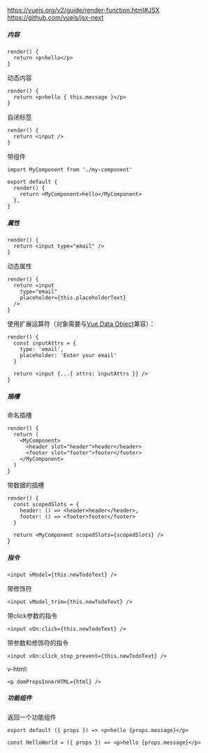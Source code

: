 https://vuejs.org/v2/guide/render-function.html#JSX
https://github.com/vuejs/jsx-next

##### 内容

```
render() {
  return <p>hello</p>
}
```

动态内容

```
render() {
  return <p>hello { this.message }</p>
}
```

自闭标签

```
render() {
  return <input />
}
```

带组件

```
import MyComponent from './my-component'

export default {
  render() {
    return <MyComponent>hello</MyComponent>
  },
}
```

##### 属性

```
render() {
  return <input type="email" />
}
```

动态属性

```
render() {
  return <input
    type="email"
    placeholder={this.placeholderText}
  />
}
```

使用扩展运算符（对象需要与[Vue Data Object](https://vuejs.org/v2/guide/render-function.html#The-Data-Object-In-Depth)兼容）：

```
render() {
  const inputAttrs = {
    type: 'email',
    placeholder: 'Enter your email'
  }

  return <input {...{ attrs: inputAttrs }} />
}
```

##### 插槽

命名插槽

```
render() {
  return (
    <MyComponent>
      <header slot="header">header</header>
      <footer slot="footer">footer</footer>
    </MyComponent>
  )
}
```

带数据的插槽

```
render() {
  const scopedSlots = {
    header: () => <header>header</header>,
    footer: () => <footer>footer</footer>
  }

  return <MyComponent scopedSlots={scopedSlots} />
}
```

##### 指令

```
<input vModel={this.newTodoText} />
```

带修饰符

```
<input vModel_trim={this.newTodoText} />
```

带click参数的指令

```
<input vOn:click={this.newTodoText} />
```

带参数和修饰符的指令

```
<input vOn:click_stop_prevent={this.newTodoText} />
```

v-html:

```
<p domPropsInnerHTML={html} />
```

##### 功能组件

返回一个功能组件

```
export default ({ props }) => <p>hello {props.message}</p>
```

```
const HelloWorld = ({ props }) => <p>hello {props.message}</p>
```